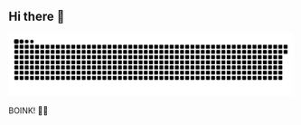 ## Hi there 👋

<picture>
  <source media="(prefers-color-scheme: dark)" srcset="https://raw.githubusercontent.com/Kolpixx/Kolpixx/refs/heads/main/github-contribution-grid-snake-dark.svg">
  <source media="(prefers-color-scheme: light)" srcset="https://raw.githubusercontent.com/Kolpixx/Kolpixx/refs/heads/main/github-contribution-grid-snake.svg">
  <img alt="github contribution grid snake animation" src="https://raw.githubusercontent.com/Kolpixx/Kolpixx/refs/heads/main/github-contribution-grid-snake.svg">
</picture>

BOINK! 🔨💢
